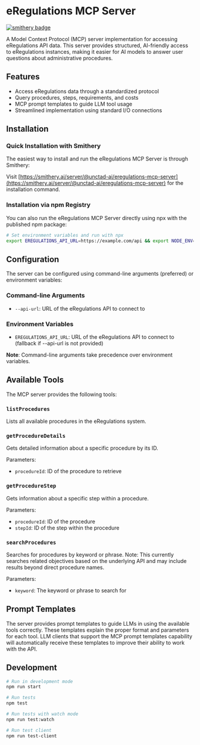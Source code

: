 # eRegulations MCP Server

[![smithery badge](https://smithery.ai/badge/@unctad-ai/eregulations-mcp-server)](https://smithery.ai/server/@unctad-ai/eregulations-mcp-server)

A Model Context Protocol (MCP) server implementation for accessing eRegulations API data. This server provides structured, AI-friendly access to eRegulations instances, making it easier for AI models to answer user questions about administrative procedures.

## Features

- Access eRegulations data through a standardized protocol
- Query procedures, steps, requirements, and costs
- MCP prompt templates to guide LLM tool usage
- Streamlined implementation using standard I/O connections

## Installation

### Quick Installation with Smithery

The easiest way to install and run the eRegulations MCP Server is through Smithery:

Visit [https://smithery.ai/server/@unctad-ai/eregulations-mcp-server](https://smithery.ai/server/@unctad-ai/eregulations-mcp-server) for the installation command.

### Installation via npm Registry

You can also run the eRegulations MCP Server directly using npx with the published npm package:

```bash
# Set environment variables and run with npx
export EREGULATIONS_API_URL=https://example.com/api && export NODE_ENV=production && npx -y @unctad-ai/eregulations-mcp-server@latest
```

## Configuration

The server can be configured using command-line arguments (preferred) or environment variables:

### Command-line Arguments

- `--api-url`: URL of the eRegulations API to connect to

### Environment Variables

- `EREGULATIONS_API_URL`: URL of the eRegulations API to connect to (fallback if --api-url is not provided)

**Note**: Command-line arguments take precedence over environment variables.

## Available Tools

The MCP server provides the following tools:

### `listProcedures`

Lists all available procedures in the eRegulations system.

### `getProcedureDetails`

Gets detailed information about a specific procedure by its ID.

Parameters:

- `procedureId`: ID of the procedure to retrieve

### `getProcedureStep`

Gets information about a specific step within a procedure.

Parameters:

- `procedureId`: ID of the procedure
- `stepId`: ID of the step within the procedure

### `searchProcedures`

Searches for procedures by keyword or phrase. Note: This currently searches related objectives based on the underlying API and may include results beyond direct procedure names.

Parameters:

- `keyword`: The keyword or phrase to search for

## Prompt Templates

The server provides prompt templates to guide LLMs in using the available tools correctly. These templates explain the proper format and parameters for each tool. LLM clients that support the MCP prompt templates capability will automatically receive these templates to improve their ability to work with the API.

## Development

```bash
# Run in development mode
npm run start

# Run tests
npm test

# Run tests with watch mode
npm run test:watch

# Run test client
npm run test-client
```
